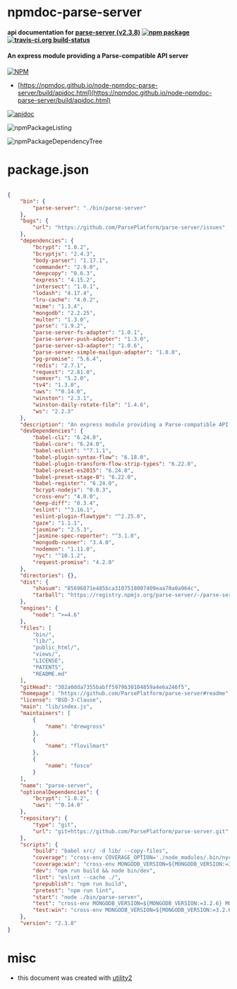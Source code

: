 # npmdoc-parse-server

#### api documentation for  [parse-server (v2.3.8)](https://github.com/ParsePlatform/parse-server#readme)  [![npm package](https://img.shields.io/npm/v/npmdoc-parse-server.svg?style=flat-square)](https://www.npmjs.org/package/npmdoc-parse-server) [![travis-ci.org build-status](https://api.travis-ci.org/npmdoc/node-npmdoc-parse-server.svg)](https://travis-ci.org/npmdoc/node-npmdoc-parse-server)

#### An express module providing a Parse-compatible API server

[![NPM](https://nodei.co/npm/parse-server.png?downloads=true&downloadRank=true&stars=true)](https://www.npmjs.com/package/parse-server)

- [https://npmdoc.github.io/node-npmdoc-parse-server/build/apidoc.html](https://npmdoc.github.io/node-npmdoc-parse-server/build/apidoc.html)

[![apidoc](https://npmdoc.github.io/node-npmdoc-parse-server/build/screenCapture.buildCi.browser.%252Ftmp%252Fbuild%252Fapidoc.html.png)](https://npmdoc.github.io/node-npmdoc-parse-server/build/apidoc.html)

![npmPackageListing](https://npmdoc.github.io/node-npmdoc-parse-server/build/screenCapture.npmPackageListing.svg)

![npmPackageDependencyTree](https://npmdoc.github.io/node-npmdoc-parse-server/build/screenCapture.npmPackageDependencyTree.svg)



# package.json

```json

{
    "bin": {
        "parse-server": "./bin/parse-server"
    },
    "bugs": {
        "url": "https://github.com/ParsePlatform/parse-server/issues"
    },
    "dependencies": {
        "bcrypt": "1.0.2",
        "bcryptjs": "2.4.3",
        "body-parser": "1.17.1",
        "commander": "2.9.0",
        "deepcopy": "0.6.3",
        "express": "4.15.2",
        "intersect": "1.0.1",
        "lodash": "4.17.4",
        "lru-cache": "4.0.2",
        "mime": "1.3.4",
        "mongodb": "2.2.25",
        "multer": "1.3.0",
        "parse": "1.9.2",
        "parse-server-fs-adapter": "1.0.1",
        "parse-server-push-adapter": "1.3.0",
        "parse-server-s3-adapter": "1.0.6",
        "parse-server-simple-mailgun-adapter": "1.0.0",
        "pg-promise": "5.6.4",
        "redis": "2.7.1",
        "request": "2.81.0",
        "semver": "5.2.0",
        "tv4": "1.3.0",
        "uws": "^0.14.0",
        "winston": "2.3.1",
        "winston-daily-rotate-file": "1.4.6",
        "ws": "2.2.3"
    },
    "description": "An express module providing a Parse-compatible API server",
    "devDependencies": {
        "babel-cli": "6.24.0",
        "babel-core": "6.24.0",
        "babel-eslint": "^7.1.1",
        "babel-plugin-syntax-flow": "6.18.0",
        "babel-plugin-transform-flow-strip-types": "6.22.0",
        "babel-preset-es2015": "6.24.0",
        "babel-preset-stage-0": "6.22.0",
        "babel-register": "6.24.0",
        "bcrypt-nodejs": "0.0.3",
        "cross-env": "4.0.0",
        "deep-diff": "0.3.4",
        "eslint": "^3.16.1",
        "eslint-plugin-flowtype": "^2.25.0",
        "gaze": "1.1.1",
        "jasmine": "2.5.3",
        "jasmine-spec-reporter": "^3.1.0",
        "mongodb-runner": "3.4.0",
        "nodemon": "1.11.0",
        "nyc": "^10.1.2",
        "request-promise": "4.2.0"
    },
    "directories": {},
    "dist": {
        "shasum": "85696071e485bca3107518007409eaa70a0a964c",
        "tarball": "https://registry.npmjs.org/parse-server/-/parse-server-2.3.8.tgz"
    },
    "engines": {
        "node": ">=4.6"
    },
    "files": [
        "bin/",
        "lib/",
        "public_html/",
        "views/",
        "LICENSE",
        "PATENTS",
        "README.md"
    ],
    "gitHead": "302a0dda7355babff5979b30104859a4e6a246f5",
    "homepage": "https://github.com/ParsePlatform/parse-server#readme",
    "license": "BSD-3-Clause",
    "main": "lib/index.js",
    "maintainers": [
        {
            "name": "drewgross"
        },
        {
            "name": "flovilmart"
        },
        {
            "name": "fosco"
        }
    ],
    "name": "parse-server",
    "optionalDependencies": {
        "bcrypt": "1.0.2",
        "uws": "^0.14.0"
    },
    "repository": {
        "type": "git",
        "url": "git+https://github.com/ParsePlatform/parse-server.git"
    },
    "scripts": {
        "build": "babel src/ -d lib/ --copy-files",
        "coverage": "cross-env COVERAGE_OPTION='./node_modules/.bin/nyc' npm test",
        "coverage:win": "cross-env MONGODB_VERSION=${MONGODB_VERSION:=3.2.6} MONGODB_STORAGE_ENGINE=mmapv1 NODE_ENV=test TESTING=1 node ./node_modules/.bin/nyc ./node_modules/jasmine/bin/jasmine.js",
        "dev": "npm run build && node bin/dev",
        "lint": "eslint --cache ./",
        "prepublish": "npm run build",
        "pretest": "npm run lint",
        "start": "node ./bin/parse-server",
        "test": "cross-env MONGODB_VERSION=${MONGODB_VERSION:=3.2.6} MONGODB_STORAGE_ENGINE=mmapv1 NODE_ENV=test TESTING=1 $COVERAGE_OPTION jasmine",
        "test:win": "cross-env MONGODB_VERSION=${MONGODB_VERSION:=3.2.6} MONGODB_STORAGE_ENGINE=mmapv1 NODE_ENV=test TESTING=1 jasmine"
    },
    "version": "2.3.8"
}
```



# misc
- this document was created with [utility2](https://github.com/kaizhu256/node-utility2)
